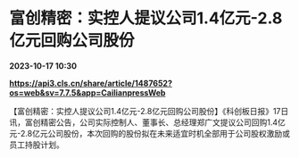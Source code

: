 # 富创精密：实控人提议公司1.4亿元-2.8亿元回购公司股份

**2023-10-17 10:30**

**https://api3.cls.cn/share/article/1487652?os=web&sv=7.7.5&app=CailianpressWeb**

【富创精密：实控人提议公司1.4亿元-2.8亿元回购公司股份】《科创板日报》17日讯，富创精密公告，公司实际控制人、董事长、总经理郑广文提议公司回购1.4亿元-2.8亿元公司股份，本次回购的股份拟在未来适宜时机全部用于公司股权激励或员工持股计划。